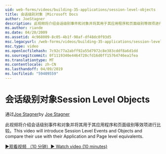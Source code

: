 ```yaml
---
uid: web-forms/videos/building-35-applications/session-level-objects
title: 会话级别对象 |Microsoft Docs
author: JoeStagner
description: 此视频将介绍会话级别事件和对象并将其用于其应用程序和页面级别等效项进行比较。
ms.author: riande
ms.date: 04/20/2009
ms.assetid: 4c968009-8c05-4b1f-98af-df48dc0f93d5
msc.legacyurl: /web-forms/videos/building-35-applications/session-level-objects
msc.type: video
ms.openlocfilehash: 7c92c77a2abff92a55d7972c8e383cddf8a6d1dd
ms.sourcegitcommit: 0f1119340e4464720cfd16d0ff15764746ea1fea
ms.translationtype: MT
ms.contentlocale: zh-CN
ms.lasthandoff: 04/09/2019
ms.locfileid: "59409559"
---
```

# <a name="session-level-objects"></a><span data-ttu-id="3b6bf-103">会话级别对象</span><span class="sxs-lookup"><span data-stu-id="3b6bf-103">Session Level Objects</span></span>

<span data-ttu-id="3b6bf-104">通过[Joe Stagner](https://github.com/JoeStagner)</span><span class="sxs-lookup"><span data-stu-id="3b6bf-104">by [Joe Stagner](https://github.com/JoeStagner)</span></span>

<span data-ttu-id="3b6bf-105">此视频将介绍会话级别事件和对象并将其用于其应用程序和页面级别等效项进行比较。</span><span class="sxs-lookup"><span data-stu-id="3b6bf-105">This video will introduce Session Level Events and Objects and compare their use with their Application and Page level equivalents.</span></span>

[<span data-ttu-id="3b6bf-106">&#9654;观看视频 （10 分钟）</span><span class="sxs-lookup"><span data-stu-id="3b6bf-106">&#9654; Watch video (10 minutes)</span></span>](https://channel9.msdn.com/Blogs/ASP-NET-Site-Videos/session-level-objects)
